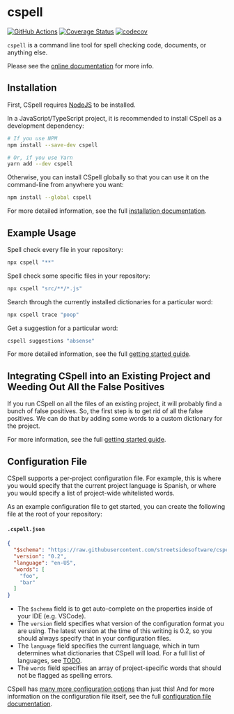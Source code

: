 # cspell

[![GitHub Actions](https://github.com/streetsidesoftware/cspell/actions/workflows/test.yml/badge.svg?branch=main)](https://github.com/streetsidesoftware/cspell/actions)
[![Coverage Status](https://coveralls.io/repos/github/streetsidesoftware/cspell/badge.svg?branch=main)](https://coveralls.io/github/streetsidesoftware/cspell?branch=main)
[![codecov](https://codecov.io/gh/streetsidesoftware/cspell/branch/main/graph/badge.svg?token=Dr4fi2Sy08)](https://codecov.io/gh/streetsidesoftware/cspell)

`cspell` is a command line tool for spell checking code, documents, or anything else.

Please see the [online documentation](https://cspell.org/) for more info.

## Installation

First, CSpell requires [NodeJS](https://nodejs.org/en/download/) to be installed.

In a JavaScript/TypeScript project, it is recommended to install CSpell as a development dependency:

```sh
# If you use NPM
npm install --save-dev cspell

# Or, if you use Yarn
yarn add --dev cspell
```

Otherwise, you can install CSpell globally so that you can use it on the command-line from anywhere you want:

```sh
npm install --global cspell
```

For more detailed information, see the full [installation documentation](https://cspell.org/docs/installation/).

## Example Usage

Spell check every file in your repository:

```sh
npx cspell "**"
```

Spell check some specific files in your repository:

```sh
npx cspell "src/**/*.js"
```

Search through the currently installed dictionaries for a particular word:

```sh
npx cspell trace "poop"
```

Get a suggestion for a particular word:

<!-- cspell:ignore absense -->

```sh
cspell suggestions "absense"
```

For more detailed information, see the full [getting started guide](https://cspell.org/docs/getting-started/).

## Integrating CSpell into an Existing Project and Weeding Out All the False Positives

If you run CSpell on all the files of an existing project, it will probably find a bunch of false positives. So, the first step is to get rid of all the false positives. We can do that by adding some words to a custom dictionary for the project.

For more information, see the full [getting started guide](https://cspell.org/docs/getting-started/).

## Configuration File

CSpell supports a per-project configuration file. For example, this is where you would specify that the current project language is Spanish, or where you would specify a list of project-wide whitelisted words.

As an example configuration file to get started, you can create the following file at the root of your repository:

#### **`.cspell.json`** <!-- markdownlint-disable MD001 -->

```json
{
  "$schema": "https://raw.githubusercontent.com/streetsidesoftware/cspell/main/cspell.schema.json",
  "version": "0.2",
  "language": "en-US",
  "words": [
    "foo",
    "bar"
  ]
}
```

- The `$schema` field is to get auto-complete on the properties inside of your IDE (e.g. VSCode).
- The `version` field specifies what version of the configuration format you are using. The latest version at the time of this writing is 0.2, so you should always specify that in your configuration files.
- The `language` field specifies the current language, which in turn determines what dictionaries that CSpell will load. For a full list of languages, see [TODO](https://cspell.org/configuration/language-settings/).
- The `words` field specifies an array of project-specific words that should not be flagged as spelling errors.

CSpell has [many more configuration options](../../docs/types/cspell-types/interfaces/CSpellSettings.md) than just this! And for more information on the configuration file itself, see the full [configuration file documentation](https://cspell.org/docs/configuration-file/).

